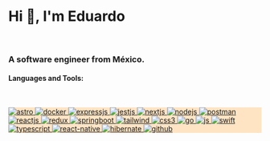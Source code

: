 <h1>Hi 👋, I'm Eduardo</h1>
  </br>
<h3>A software engineer from México.</h3>
<h4 align="left">Languages and Tools:</h4>
  </br>
<p align="left" style="background-color: bisque;">
  <a href="#" target="_blank" rel="noreferrer">
    <img
      src="https://img.shields.io/badge/Astro-0C1222?style=for-the-badge&logo=astro&logoColor=FDFDFE"
      alt="astro"
      width="auto"
      height="auto"
    />
  </a>
  <a href="#" target="_blank" rel="noreferrer">
    <img
      src="https://img.shields.io/badge/Docker-2CA5E0?style=for-the-badge&logo=docker&logoColor=white"
      alt="docker"
      width="auto"
      height="auto"
    />
  </a>

  <a href="#" target="_blank" rel="noreferrer">
    <img
      src="https://img.shields.io/badge/Express%20js-000000?style=for-the-badge&logo=express&logoColor=white"
      alt="expressjs"
      width="auto"
      height="auto"
    />
  </a>
  
  <a href="#" target="_blank" rel="noreferrer">
    <img
      src="https://img.shields.io/badge/Jest-C21325?style=for-the-badge&logo=jest&logoColor=white"
      alt="jestjs"
      width="auto"
      height="auto"
    />
  </a>
    <a href="#" target="_blank" rel="noreferrer">
    <img
      src="https://img.shields.io/badge/next%20js-000000?style=for-the-badge&logo=nextdotjs&logoColor=white"
      alt="nextjs"
      width="auto"
      height="auto"
    />
  </a>
  <a href="#" target="_blank" rel="noreferrer">
    <img
      src="https://img.shields.io/badge/Node%20js-339933?style=for-the-badge&logo=nodedotjs&logoColor=white"
      alt="nodejs"
      width="auto"
      height="auto"
    />
  </a>
    <a href="#" target="_blank" rel="noreferrer">
    <img
      src="https://img.shields.io/badge/Postman-FF6C37?style=for-the-badge&logo=Postman&logoColor=white"
      alt="postman"
      width="auto"
      height="auto"
    />
  </a>
   <a href="#" target="_blank" rel="noreferrer">
    <img
      src="https://img.shields.io/badge/React-20232A?style=for-the-badge&logo=react&logoColor=61DAFB"
      alt="reactjs"
      width="auto"
      height="auto"
    />
  </a>
  <a href="#" target="_blank" rel="noreferrer">
    <img
      src="https://img.shields.io/badge/Redux-593D88?style=for-the-badge&logo=redux&logoColor=white"
      alt="redux"
      width="auto"
      height="auto"
    />
  </a>
   <a href="#" target="_blank" rel="noreferrer">
    <img
      src="https://img.shields.io/badge/Spring_Boot-F2F4F9?style=for-the-badge&logo=spring-boot"
      alt="springboot"
      width="auto"
      height="auto"
    />
  </a>
  <a href="#" target="_blank" rel="noreferrer">
    <img
      src="https://img.shields.io/badge/Tailwind_CSS-38B2AC?style=for-the-badge&logo=tailwind-css&logoColor=white"
      alt="tailwind"
      width="auto"
      height="auto"
    />
  </a>
  <a href="#" target="_blank" rel="noreferrer">
    <img
      src="https://img.shields.io/badge/CSS3-1572B6?style=for-the-badge&logo=css3&logoColor=white"
      alt="css3"
      width="auto"
      height="auto"
    />
  </a>
  <a href="#" target="_blank" rel="noreferrer">
    <img
      src="https://img.shields.io/badge/Go-00ADD8?style=for-the-badge&logo=go&logoColor=white"
      alt="go"
      width="auto"
      height="auto"
    />
  </a>
  <a href="#" target="_blank" rel="noreferrer">
    <img
      src="https://img.shields.io/badge/JavaScript-323330?style=for-the-badge&logo=javascript&logoColor=F7DF1E"
      alt="js"
      width="auto"
      height="auto"
    />
  </a>
  <a href="#" target="_blank" rel="noreferrer">
    <img
      src="https://img.shields.io/badge/Swift-FA7343?style=for-the-badge&logo=swift&logoColor=white"
      alt="swift"
      width="auto"
      height="auto"
    />
  </a>
   <a href="#" target="_blank" rel="noreferrer">
    <img
      src="https://img.shields.io/badge/TypeScript-007ACC?style=for-the-badge&logo=typescript&logoColor=white"
      alt="typescript"
      width="auto"
      height="auto"
    />
  </a>
  <a href="#" target="_blank" rel="noreferrer">
    <img
      src="https://img.shields.io/badge/React_Native-20232A?style=for-the-badge&logo=react&logoColor=61DAFB"
      alt="react-native"
      width="auto"
      height="auto"
    />
  </a>
  <a href="#" target="_blank" rel="noreferrer">
    <img
      src="https://img.shields.io/badge/Hibernate-59666C?style=for-the-badge&logo=Hibernate&logoColor=white"
      alt="hibernate"
      width="auto"
      height="auto"
    />
  </a>
    <a href="#" target="_blank" rel="noreferrer">
    <img
      src="https://img.shields.io/badge/GitHub-100000?style=for-the-badge&logo=github&logoColor=white"
      alt="github"
      width="auto"
      height="auto"
    />
  </a>

  

  

  

</p>

